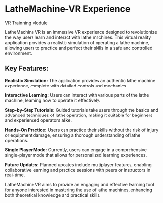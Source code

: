 # LatheMachine-VR Experience
 VR Trainning Module

LatheMachine VR is an immersive VR experience designed to revolutionize the way users learn and interact with lathe machines. This virtual reality application provides a realistic simulation of operating a lathe machine, allowing users to practice and perfect their skills in a safe and controlled environment.

## Key Features:

**Realistic Simulation:** The application provides an authentic lathe machine experience, complete with detailed controls and mechanics.

**Interactive Learning:** Users can interact with various parts of the lathe machine, learning how to operate it effectively.

**Step-by-Step Tutorials:** Guided tutorials take users through the basics and advanced techniques of lathe operation, making it suitable for beginners and experienced operators alike.

**Hands-On Practice:** Users can practice their skills without the risk of injury or equipment damage, ensuring a thorough understanding of lathe operations.

**Single Player Mode:** Currently, users can engage in a comprehensive single-player mode that allows for personalized learning experiences.

**Future Updates:** Planned updates include multiplayer features, enabling collaborative learning and practice sessions with peers or instructors in real-time.

LatheMachine VR aims to provide an engaging and effective learning tool for anyone interested in mastering the use of lathe machines, enhancing both theoretical knowledge and practical skills.






